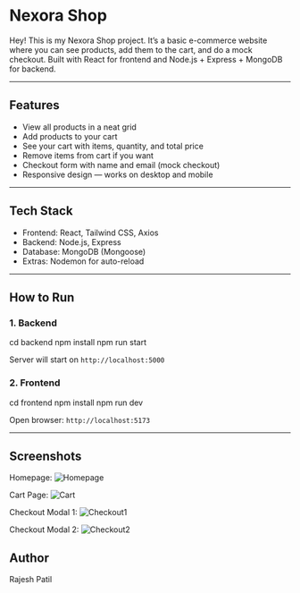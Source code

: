 # Nexora Shop 

Hey! This is my Nexora Shop project. It’s a basic e-commerce website where you can see products, add them to the cart, and do a mock checkout. Built with React for frontend and Node.js + Express + MongoDB for backend.

------------------------------------------------------------------------------------------------------------------------------------------------------------------------------------------

## Features

* View all products in a neat grid
* Add products to your cart
* See your cart with items, quantity, and total price
* Remove items from cart if you want
* Checkout form with name and email (mock checkout)
* Responsive design — works on desktop and mobile

------------------------------------------------------------------------------------------------------------------------------------------------------------------------------------------

## Tech Stack

* Frontend: React, Tailwind CSS, Axios
* Backend: Node.js, Express
* Database: MongoDB (Mongoose)
* Extras: Nodemon for auto-reload

------------------------------------------------------------------------------------------------------------------------------------------------------------------------------------------

## How to Run

### 1. Backend

cd backend
npm install
npm run start

Server will start on `http://localhost:5000`

### 2. Frontend

cd frontend
npm install
npm run dev


Open browser: `http://localhost:5173`

------------------------------------------------------------------------------------------------------------------------------------------------------------------------------------------
## Screenshots 

Homepage: 
![Homepage](frontend/screenshots/homepage.JPG)

Cart Page:
![Cart](frontend/screenshots/cart.JPG)

Checkout Modal 1: 
![Checkout1](frontend/screenshots/checkout1.JPG)

Checkout Modal 2:
![Checkout2](frontend/screenshots/checkout2.JPG)


## Author 
Rajesh Patil
